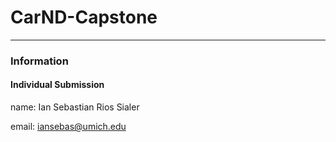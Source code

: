 # CarND-Capstone

---

### Information

#### Individual Submission

name: Ian Sebastian Rios Sialer

email: iansebas@umich.edu

